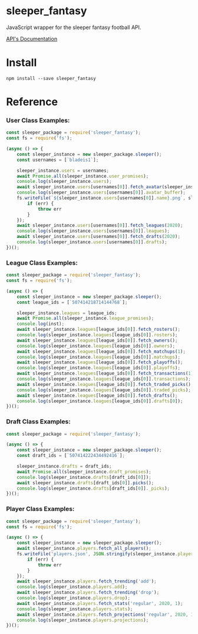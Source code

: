 # sleeper_fantasy 
JavaScript wrapper for the sleeper fantasy football API.

[API's Documentation](https://docs.sleeper.app)
# Install
```npm install --save sleeper_fantasy```
# Reference
### User Class Examples:
```javascript
const sleeper_package = require('sleeper_fantasy');
const fs = require('fs');

(async () => {
    const sleeper_instance = new sleeper_package.sleeper();
    const usernames = [`bladeis1`];

    sleeper_instance.users = usernames;
    await Promise.all(sleeper_instance.user_promises);
    console.log(sleeper_instance.users);
    await sleeper_instance.users[usernames[0]].fetch_avatar(sleeper_instance.users[usernames[0]].avatar);
    console.log(sleeper_instance.users[usernames[0]].avatar_buffer);
    fs.writeFile(`${sleeper_instance.users[usernames[0]].name}.png`, sleeper_instance.users[usernames[0]].avatar_buffer, 'binary', (err) => {
        if (err) {
            throw err
        }
    });
    await sleeper_instance.users[usernames[0]].fetch_leagues(2020);
    console.log(sleeper_instance.users[usernames[0]].leagues);
    await sleeper_instance.users[usernames[0]].fetch_drafts(2020);
    console.log(sleeper_instance.users[usernames[0]].drafts);
})();
```
### League Class Examples:
```javascript
const sleeper_package = require('sleeper_fantasy');
const fs = require('fs');

(async () => {
    const sleeper_instance = new sleeper_package.sleeper();
    const league_ids = [`507414218714144768`];

    sleeper_instance.leagues = league_ids;
    await Promise.all(sleeper_instance.league_promises);
    console.log(inst);
    await sleeper_instance.leagues[league_ids[0]].fetch_rosters();
    console.log(sleeper_instance.leagues[league_ids[0]].rosters);
    await sleeper_instance.leagues[league_ids[0]].fetch_owners();
    console.log(sleeper_instance.leagues[league_ids[0]].owners);
    await sleeper_instance.leagues[league_ids[0]].fetch_matchups(1);
    console.log(sleeper_instance.leagues[league_ids[0]].matchups);
    await sleeper_instance.leagues[league_ids[0]].fetch_playoffs();
    console.log(sleeper_instance.leagues[league_ids[0]].playoffs);
    await sleeper_instance.leagues[league_ids[0]].fetch_transactions(1);
    console.log(sleeper_instance.leagues[league_ids[0]].transactions);
    await sleeper_instance.leagues[league_ids[0]].fetch_traded_picks();
    console.log(sleeper_instance.leagues[league_ids[0]].traded_picks);
    await sleeper_instance.leagues[league_ids[0]].fetch_drafts();
    console.log(sleeper_instance.leagues[league_ids[0]].drafts[0]);
})();
```
### Draft Class Examples:
```javascript
const sleeper_package = require('sleeper_fantasy');

(async () => {
    const sleeper_instance = new sleeper_package.sleeper();
    const draft_ids = [`507414222434492416`];

    sleeper_instance.drafts = draft_ids;
    await Promise.all(sleeper_instance.draft_promises);
    console.log(sleeper_instance.drafts[draft_ids[0]]);
    await sleeper_instance.drafts[draft_ids[0]].picks();
    console.log(sleeper_instance.drafts[draft_ids[0]]._picks);
})();
```
### Player Class Examples:
```javascript
const sleeper_package = require('sleeper_fantasy');
const fs = require('fs');

(async () => {
    const sleeper_instance = new sleeper_package.sleeper();
    await sleeper_instance.players.fetch_all_players();
    fs.writeFile('players.json', JSON.stringify(sleeper_instance.players.all_players), 'utf8', (err) => {
        if (err) {
            throw err
        }
    });
    await sleeper_instance.players.fetch_trending('add');
    console.log(sleeper_instance.players.add);
    await sleeper_instance.players.fetch_trending('drop');
    console.log(sleeper_instance.players.drop);
    await sleeper_instance.players.fetch_stats('regular', 2020, 1);
    console.log(sleeper_instance.players.stats);
    await sleeper_instance.players.fetch_projections('regular', 2020, 1);
    console.log(sleeper_instance.players.projections);
})();
```